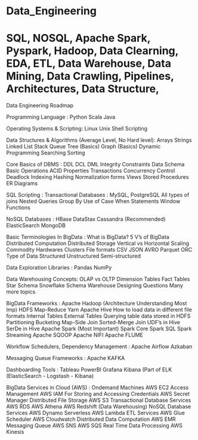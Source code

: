 # Data_Engineering

# SQL, NOSQL, Apache Spark, Pyspark, Hadoop, Data Clearning, EDA, ETL, Data Warehouse, Data Mining, Data Crawling, Pipelines, Architectures, Data Structure,


Data Engineering Roadmap

Programming Language :
Python
Scala
Java

Operating Systems & Scripting:
Linux
Unix
Shell Scripting

Data Structures & Algorithms (Average Level, No Hard level):
Arrays
Strings
Linked List
Stack
Queue
Tree (Basics)
Graph (Basics)
Dynamic Programming 
Searching
Sorting

Core Basics of DBMS :
DDL
DCL
DML
Integrity Constraints
Data Schema
Basic Operations
ACID Properties
Transactions
Concurrency Control
Deadlock
Indexing
Hashing
Normalization forms
Views
Stored Procedures
ER Diagrams

SQL Scripting :
Transactional Databases : MySQL, PostgreSQL
All types of joins
Nested Queries
Group By
Use of Case When Statements 
Window Functions

NoSQL Databases :
HBase
DataStax Cassandra (Recommended)
ElasticSearch
MongoDB

Basic Terminologies In BigData :
What is BigData?
5 V’s of BigData
Distributed Computation
Distributed Storage
Vertical vs Horizontal Scaling
Commodity Hardwares
Clusters
File formats
CSV
JSON
AVRO
Parquet
ORC
Type of Data
Structured
Unstructured
Semi-structured

Data Exploration Libraries :
Pandas 
NumPy

Data Warehousing Concepts:
OLAP vs OLTP
Dimension Tables
Fact Tables
Star Schema
Snowflake Schema
Warehouse Designing Questions
Many more topics

BigData Frameworks :
Apache Hadoop (Architecture Understanding Most Imp)
HDFS
Map-Reduce
Yarn
Apache Hive
How to load data in different file formats
Internal Tables
External Tables
Querying table data stored in HDFS
Partitioning
Bucketing
Map-Side Join
Sorted-Merge Join
UDF’s in Hive
SerDe in Hive
Apache Spark (Most Important)
Spark Core
Spark SQL
Spark Streaming
Apache SQOOP
Apache NIFI
Apache FLUME

Workflow Schedulers, Dependency Management :
Apache Airflow
Azkaban



Messaging Queue Frameworks :
Apache KAFKA

Dashboarding Tools :
Tableau
PowerBI
Grafana
Kibana (Part of ELK (ElasticSearch - Logstash - Kibana)

BigData Services in Cloud (AWS) :
Ondemand Machines
AWS EC2
Access Management
AWS IAM
For Storing and Accessing Credentials
AWS Secret Manager
Distributed File Storage
AWS S3 
Transactional Database Services
AWS RDS
AWS Athena
AWS Redshift (Data Warehousing)
NoSQL Database Services
AWS Dynamo
Serverless 
AWS Lambda
ETL Services
AWS Glue
Scheduler
AWS Cloudwatch
Distributed Data Computation
AWS EMR
Messaging Queue
AWS SNS
AWS SQS
Real Time Data Processing
AWS Kinesis




















